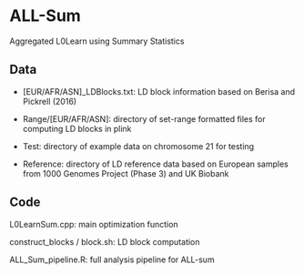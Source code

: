 # ALL-Sum
Aggregated L0Learn using Summary Statistics



## Data
- [EUR/AFR/ASN]_LDBlocks.txt: LD block information based on Berisa and Pickrell (2016)

- Range/[EUR/AFR/ASN]: directory of set-range formatted files for computing LD blocks in plink

- Test: directory of example data on chromosome 21 for testing

- Reference: directory of LD reference data based on European samples from 1000 Genomes Project (Phase 3) and UK Biobank 

## Code
L0LearnSum.cpp: main optimization function

construct_blocks / block.sh: LD block computation

ALL_Sum_pipeline.R: full analysis pipeline for ALL-sum
